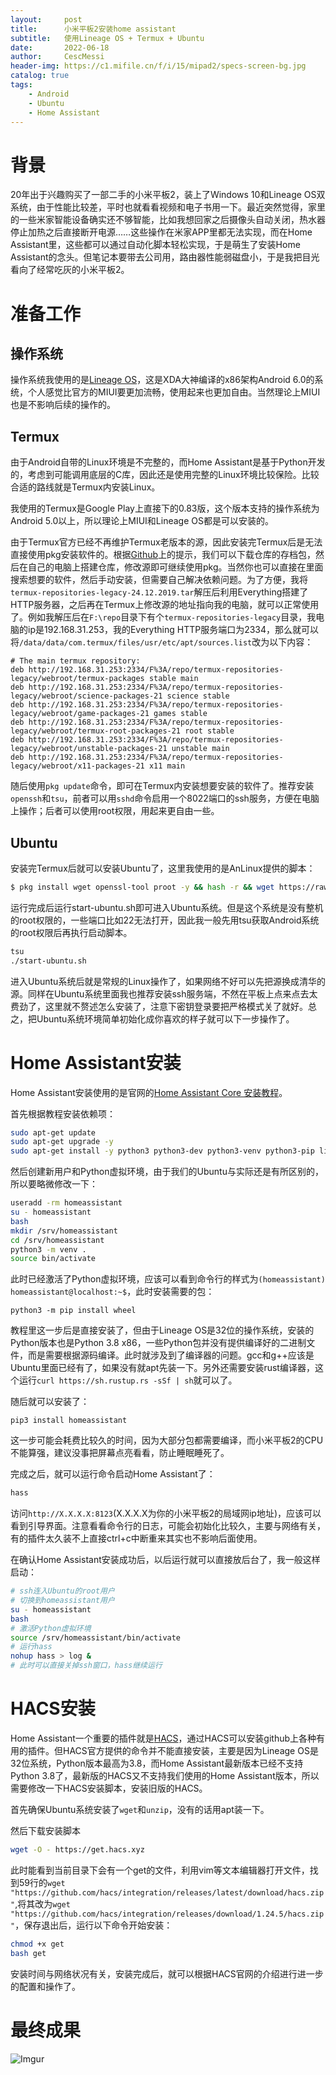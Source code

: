 ```yaml
---
layout:     post
title:      小米平板2安装home assistant
subtitle:   使用Lineage OS + Termux + Ubuntu
date:       2022-06-18
author:     CescMessi
header-img: https://c1.mifile.cn/f/i/15/mipad2/specs-screen-bg.jpg
catalog: true
tags:
    - Android
    - Ubuntu
    - Home Assistant
---
```


# 背景
20年出于兴趣购买了一部二手的小米平板2，装上了Windows 10和Lineage OS双系统，由于性能比较差，平时也就看看视频和电子书用一下。最近突然觉得，家里的一些米家智能设备确实还不够智能，比如我想回家之后摄像头自动关闭，热水器停止加热之后直接断开电源……这些操作在米家APP里都无法实现，而在Home Assistant里，这些都可以通过自动化脚本轻松实现，于是萌生了安装Home Assistant的念头。但笔记本要带去公司用，路由器性能弱磁盘小，于是我把目光看向了经常吃灰的小米平板2。

# 准备工作
## 操作系统
操作系统我使用的是[Lineage OS](https://forum.xda-developers.com/t/unofficial-lineageos-13-0-for-xiaomi-mi-pad-2.3565760/)，这是XDA大神编译的x86架构Android 6.0的系统，个人感觉比官方的MIUI要更加流畅，使用起来也更加自由。当然理论上MIUI也是不影响后续的操作的。

## Termux
由于Android自带的Linux环境是不完整的，而Home Assistant是基于Python开发的，考虑到可能调用底层的C库，因此还是使用完整的Linux环境比较保险。比较合适的路线就是Termux内安装Linux。

我使用的Termux是Google Play上直接下的0.83版，这个版本支持的操作系统为Android 5.0以上，所以理论上MIUI和Lineage OS都是可以安装的。

由于Termux官方已经不再维护Termux老版本的源，因此安装完Termux后是无法直接使用pkg安装软件的。根据[Github](https://github.com/termux/termux-packages/issues/4467#issuecomment-572008515)上的提示，我们可以下载仓库的存档包，然后在自己的电脑上搭建仓库，修改源即可继续使用pkg。当然你也可以直接在里面搜索想要的软件，然后手动安装，但需要自己解决依赖问题。为了方便，我将`termux-repositories-legacy-24.12.2019.tar`解压后利用Everything搭建了HTTP服务器，之后再在Termux上修改源的地址指向我的电脑，就可以正常使用了。例如我解压后在`F:\repo`目录下有个`termux-repositories-legacy`目录，我电脑的ip是192.168.31.253，我的Everything HTTP服务端口为2334，那么就可以将`/data/data/com.termux/files/usr/etc/apt/sources.list`改为以下内容：
```
# The main termux repository:
deb http://192.168.31.253:2334/F%3A/repo/termux-repositories-legacy/webroot/termux-packages stable main
deb http://192.168.31.253:2334/F%3A/repo/termux-repositories-legacy/webroot/science-packages-21 science stable
deb http://192.168.31.253:2334/F%3A/repo/termux-repositories-legacy/webroot/game-packages-21 games stable
deb http://192.168.31.253:2334/F%3A/repo/termux-repositories-legacy/webroot/termux-root-packages-21 root stable
deb http://192.168.31.253:2334/F%3A/repo/termux-repositories-legacy/webroot/unstable-packages-21 unstable main
deb http://192.168.31.253:2334/F%3A/repo/termux-repositories-legacy/webroot/x11-packages-21 x11 main
```
随后使用`pkg update`命令，即可在Termux内安装想要安装的软件了。推荐安装`openssh`和`tsu`，前者可以用`sshd`命令启用一个8022端口的ssh服务，方便在电脑上操作；后者可以使用root权限，用起来更自由一些。

## Ubuntu
安装完Termux后就可以安装Ubuntu了，这里我使用的是AnLinux提供的脚本：
```bash
$ pkg install wget openssl-tool proot -y && hash -r && wget https://raw.githubusercontent.com/EXALAB/AnLinux-Resources/master/Scripts/Installer/Ubuntu/ubuntu.sh && bash ubuntu.sh
```
运行完成后运行start-ubuntu.sh即可进入Ubuntu系统。但是这个系统是没有整机的root权限的，一些端口比如22无法打开，因此我一般先用tsu获取Android系统的root权限后再执行启动脚本。
```bash
tsu
./start-ubuntu.sh
```

进入Ubuntu系统后就是常规的Linux操作了，如果网络不好可以先把源换成清华的源。同样在Ubuntu系统里面我也推荐安装ssh服务端，不然在平板上点来点去太费劲了，这里就不赘述怎么安装了，注意下密钥登录要把严格模式关了就好。总之，把Ubuntu系统环境简单初始化成你喜欢的样子就可以下一步操作了。

# Home Assistant安装
Home Assistant安装使用的是官网的[Home Assistant Core 安装教程](https://www.home-assistant.io/installation/linux#install-home-assistant-core)。

首先根据教程安装依赖项：
```bash
sudo apt-get update
sudo apt-get upgrade -y
sudo apt-get install -y python3 python3-dev python3-venv python3-pip libffi-dev libssl-dev libjpeg-dev zlib1g-dev autoconf build-essential libopenjp2-7 libtiff5 libturbojpeg0-dev tzdata
```

然后创建新用户和Python虚拟环境，由于我们的Ubuntu与实际还是有所区别的，所以要略微修改一下：
```bash
useradd -rm homeassistant
su - homeassistant
bash
mkdir /srv/homeassistant
cd /srv/homeassistant
python3 -m venv .
source bin/activate
```

此时已经激活了Python虚拟环境，应该可以看到命令行的样式为`(homeassistant) homeassistant@localhost:~$`，此时安装需要的包：
```
python3 -m pip install wheel
```

教程里这一步后是直接安装了，但由于Lineage OS是32位的操作系统，安装的Python版本也是Python 3.8 x86，一些Python包并没有提供编译好的二进制文件，而是需要根据源码编译。此时就涉及到了编译器的问题。gcc和g++应该是Ubuntu里面已经有了，如果没有就apt先装一下。另外还需要安装rust编译器，这个运行`curl https://sh.rustup.rs -sSf | sh`就可以了。

随后就可以安装了：
```
pip3 install homeassistant
```

这一步可能会耗费比较久的时间，因为大部分包都需要编译，而小米平板2的CPU不能算强，建议没事把屏幕点亮看看，防止睡眠睡死了。

完成之后，就可以运行命令启动Home Assistant了：
```bash
hass
```

访问`http://X.X.X.X:8123`(X.X.X.X为你的小米平板2的局域网ip地址)，应该可以看到引导界面。注意看看命令行的日志，可能会初始化比较久，主要与网络有关，有的插件太久装不上直接ctrl+c中断重来其实也不影响后面使用。

在确认Home Assistant安装成功后，以后运行就可以直接放后台了，我一般这样启动：
```bash
# ssh连入Ubuntu的root用户
# 切换到homeassistant用户
su - homeassistant
bash
# 激活Python虚拟环境
source /srv/homeassistant/bin/activate
# 运行hass
nohup hass > log &
# 此时可以直接关掉ssh窗口，hass继续运行
```

# HACS安装
Home Assistant一个重要的插件就是[HACS](https://hacs.xyz/)，通过HACS可以安装github上各种有用的插件。但HACS官方提供的命令并不能直接安装，主要是因为Lineage OS是32位系统，Python版本最高为3.8，而Home Assistant最新版本已经不支持Python 3.8了，最新版的HACS又不支持我们使用的Home Assistant版本，所以需要修改一下HACS安装脚本，安装旧版的HACS。

首先确保Ubuntu系统安装了`wget`和`unzip`，没有的话用apt装一下。

然后下载安装脚本
```bash
wget -O - https://get.hacs.xyz
```

此时能看到当前目录下会有一个get的文件，利用vim等文本编辑器打开文件，找到59行的`wget "https://github.com/hacs/integration/releases/latest/download/hacs.zip"`,将其改为`wget "https://github.com/hacs/integration/releases/download/1.24.5/hacs.zip"`，保存退出后，运行以下命令开始安装：
```bash
chmod +x get
bash get
```

安装时间与网络状况有关，安装完成后，就可以根据HACS官网的介绍进行进一步的配置和操作了。

# 最终成果
![Imgur](https://i.imgur.com/vFXgSo2.png)
